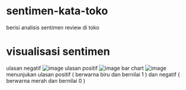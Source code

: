 # sentimen-kata-toko
berisi analisis sentimen review di toko

# visualisasi sentimen 
ulasan negatif 
![image](https://github.com/user-attachments/assets/3a5ee3f9-f22f-44ed-9996-e2d9421569b6)
ulasan positif 
![image](https://github.com/user-attachments/assets/5b0e440d-26a8-4c14-b8b4-d0fb22060b5e)
bar chart
![image](https://github.com/user-attachments/assets/4f7e6ebf-149b-4cef-ac1d-ace43e3b2750)
menunjukan ulasan positif ( berwarna biru dan bernilai 1 ) dan negatif ( berwarna merah dan bernilai 0 )


